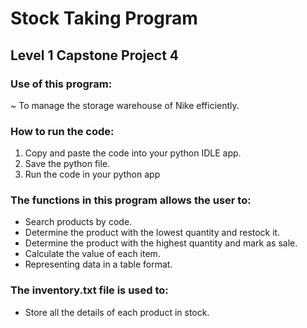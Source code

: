 # **Stock Taking Program**
## **Level 1 Capstone Project 4**

### **Use of this program:**
~ To manage the storage warehouse of Nike efficiently.

### **How to run the code:**
1. Copy and paste the code into your python IDLE app.
2. Save the python file.
3. Run the code in your python app

### **The functions in this program allows the user to:**
- Search products by code.
- Determine the product with the lowest quantity and restock it.
- Determine the product with the highest quantity and mark as sale.
- Calculate the value of each item.
- Representing data in a table format.

### **The inventory.txt file is used to:**
- Store all the details of each product in stock.

